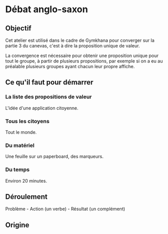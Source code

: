 # Débat anglo-saxon

## Objectif
Cet atelier est utilisé dans le cadre de Gymkhana pour converger sur la partie 3 du canevas, c'est à dire la proposition unique de valeur.

La convergence est nécessaire pour obtenir une proposition unique pour tout le groupe, à partir de plusieurs propositions, par exemple si on a eu au préalable plusieurs groupes ayant chacun leur propre affiche.

## Ce qu'il faut pour démarrer

### La liste des propositions de valeur
L'idée d'une application citoyenne.

### Tous les citoyens
Tout le monde.

### Du matériel
Une feuille sur un paperboard, des marqueurs.

### Du temps
Environ 20 minutes.

## Déroulement
Problème - Action (un verbe) - Résultat (un complément)

## Origine